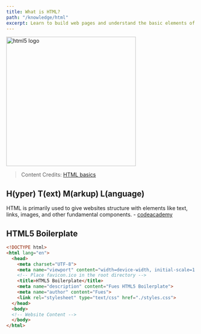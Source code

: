 ```yaml
---
title: What is HTML?
path: "/knowledge/html"
excerpt: Learn to build web pages and understand the basic elements of hypertext markup language to define structure of your content.
---
```


<img alt="html5 logo" src="https://upload.wikimedia.org/wikipedia/commons/3/38/HTML5_Badge.svg" width="344px" />

> Content Credits: [HTML basics](https://developer.mozilla.org/en-US/docs/Learn/Getting_started_with_the_web/HTML_basics)


## H(yper) T(ext) M(arkup) L(anguage)

HTML is primarily used to give websites structure with elements like text, links, images, and other fundamental components. - [codeacademy](https://www.codecademy.com/)

## HTML5 Boilerplate

```html
<!DOCTYPE html>
<html lang="en">
  <head>
    <meta charset="UTF-8">
    <meta name="viewport" content="width=device-width, initial-scale=1.0">
    <!-- Place favicon.ico in the root directory -->
    <title>HTML5 Boilerplate</title>
    <meta name="description" content="Fues HTML5 Boilerplate">
    <meta name="author" content="Fues">
    <link rel="stylesheet" type="text/css" href="./styles.css">
  </head>
  <body>
  <!-- Website Content -->
  </body>
</html>
```
